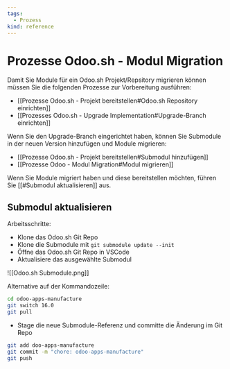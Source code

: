 ```yaml
---
tags:
  - Prozess
kind: reference
---
```

# Prozesse Odoo.sh - Modul Migration

Damit Sie Module für ein Odoo.sh Projekt/Repsitory migrieren können müssen Sie die folgenden Prozesse zur Vorbereitung ausführen:

* [[Prozesse Odoo.sh - Projekt bereitstellen#Odoo.sh Repository einrichten]]
* [[Prozesses Odoo.sh - Upgrade Implementation#Upgrade-Branch einrichten]]

Wenn Sie den Upgrade-Branch eingerichtet haben, können Sie Submodule in der neuen Version hinzufügen und Module migrieren:

* [[Prozesse Odoo.sh - Projekt bereitstellen#Submodul hinzufügen]]
* [[Prozesse Odoo - Modul Migration#Modul migrieren]]

Wenn Sie Module migriert haben und diese bereitstellen möchten, führen Sie [[#Submodul aktualisieren]] aus.

## Submodul aktualisieren

Arbeitsschritte:

* Klone das Odoo.sh Git Repo
* Klone die Submodule mit `git submodule update --init`
* Öffne das Odoo.sh Git Repo in VSCode
* Aktualisiere das ausgewählte Submodul

![[Odoo.sh Submodule.png]]

Alternative auf der Kommandozeile:

```bash
cd odoo-apps-manufacture
git switch 16.0
git pull
```

* Stage die neue Submodule-Referenz und committe die Änderung im Git Repo

```bash
git add doo-apps-manufacture
git commit -m "chore: odoo-apps-manufacture"
git push
```